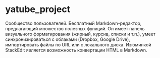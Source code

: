 # yatube_project
Сообщество пользователей.
Бесплатный Markdown-редактор, предлагающий множество полезных функций. Он имеет панель визуального форматирования (жирный, курсив, списки и т.п.), умеет синхронизироваться с облаками (Dropbox, Google Drive), импортировать файлы по URL или с локального диска. Изюминкой StackEdit является возможность конвертации HTML в Markdown.